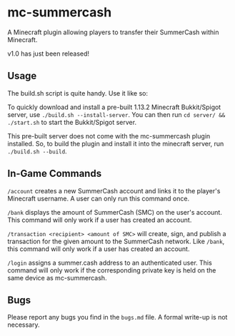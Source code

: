 # mc-summercash

A Minecraft plugin allowing players to transfer their SummerCash within Minecraft.

v1.0 has just been released!

## Usage

The build.sh script is quite handy. Use it like so:

To quickly download and install a pre-built 1.13.2 Minecraft Bukkit/Spigot server, use
`./build.sh --install-server`.
You can then run `cd server/ && ./start.sh` to start the Bukkit/Spigot server.

This pre-built server does not come with the mc-summercash plugin installed. So, to build the plugin and install it into the minecraft server, run `./build.sh --build`.

## In-Game Commands

`/account` creates a new SummerCash account and links it to the player's Minecraft username. A user can only run this command once.

`/bank` displays the amount of SummerCash (SMC) on the user's account. This command will only work if a user has created an account.

`/transaction <recipient> <amount of SMC>` will create, sign, and publish a transaction for the given amount to the SummerCash network. Like `/bank`, this command will only work if a user has created an account.

`/login` assigns a summer.cash address to an authenticated user. This command will only work if the corresponding
private key is held on the same device as mc-summercash.

## Bugs

Please report any bugs you find in the `bugs.md` file. A formal write-up is not necessary.
